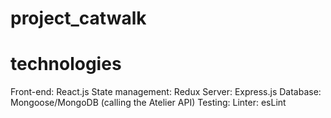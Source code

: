 # project_catwalk

# technologies
Front-end: React.js 
  State management: Redux
Server: Express.js
Database: Mongoose/MongoDB (calling the Atelier API)
Testing: 
Linter: esLint
